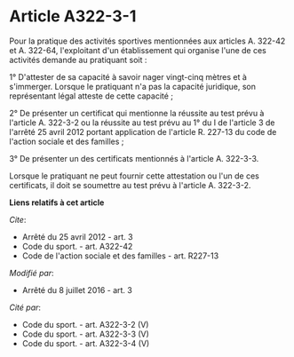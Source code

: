 # Article A322-3-1

Pour la pratique des activités sportives mentionnées aux articles A. 322-42 et A. 322-64, l'exploitant d'un établissement qui
organise l'une de ces activités demande au pratiquant soit : 

1° D'attester de sa capacité à savoir nager vingt-cinq mètres et à s'immerger. Lorsque le pratiquant n'a pas la capacité
juridique, son représentant légal atteste de cette capacité ; 

2° De présenter un certificat qui mentionne la réussite au test prévu à l'article A. 322-3-2 ou la réussite au test prévu au
1° du I de l'article 3 de l'arrêté 25 avril 2012 portant application de l'article R. 227-13 du code de l'action sociale et
des familles ; 

3° De présenter un des certificats mentionnés à l'article A. 322-3-3. 

Lorsque le pratiquant ne peut fournir cette attestation ou l'un de ces certificats, il doit se soumettre au test prévu à
l'article A. 322-3-2.

**Liens relatifs à cet article**

_Cite_:

  - Arrêté du 25 avril 2012 - art. 3
  - Code du sport. - art. A322-42
  - Code de l'action sociale et des familles - art. R227-13

_Modifié par_:

  - Arrêté du 8 juillet 2016 - art. 3

_Cité par_:

  - Code du sport. - art. A322-3-2 (V)
  - Code du sport. - art. A322-3-3 (V)
  - Code du sport. - art. A322-3-4 (V)
